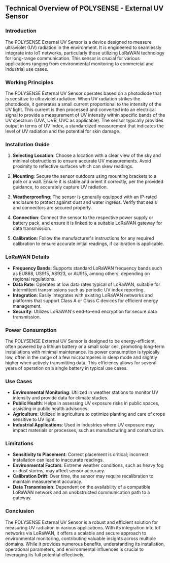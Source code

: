 ## Technical Overview of POLYSENSE - External UV Sensor

### Introduction

The POLYSENSE External UV Sensor is a device designed to measure ultraviolet (UV) radiation in the environment. It is engineered to seamlessly integrate into IoT networks, particularly those utilizing LoRaWAN technology for long-range communication. This sensor is crucial for various applications ranging from environmental monitoring to commercial and industrial use cases.

### Working Principles

The POLYSENSE External UV Sensor operates based on a photodiode that is sensitive to ultraviolet radiation. When UV radiation strikes the photodiode, it generates a small current proportional to the intensity of the UV light. This current is then processed and converted into an electrical signal to provide a measurement of UV intensity within specific bands of the UV spectrum (UVA, UVB, UVC as applicable). The sensor typically provides output in terms of UV Index, a standardized measurement that indicates the level of UV radiation and the potential for skin damage.

### Installation Guide

1. **Selecting Location**: Choose a location with a clear view of the sky and minimal obstructions to ensure accurate UV measurements. Avoid proximity to reflective surfaces which can skew readings.

2. **Mounting**: Secure the sensor outdoors using mounting brackets to a pole or a wall. Ensure it is stable and orient it correctly, per the provided guidance, to accurately capture UV radiation.

3. **Weatherproofing**: The sensor is generally equipped with an IP-rated enclosure to protect against dust and water ingress. Verify that seals and connectors are secured properly.

4. **Connection**: Connect the sensor to the respective power supply or battery pack, and ensure it is linked to a suitable LoRaWAN gateway for data transmission.

5. **Calibration**: Follow the manufacturer's instructions for any required calibration to ensure accurate initial readings, if calibration is applicable.

### LoRaWAN Details

- **Frequency Bands**: Supports standard LoRaWAN frequency bands such as EU868, US915, AS923, or AU915, among others, depending on regional regulations.
- **Data Rate**: Operates at low data rates typical of LoRaWAN, suitable for intermittent transmissions such as periodic UV index reporting.
- **Integration**: Easily integrates with existing LoRaWAN networks and platforms that support Class A or Class C devices for efficient energy management.
- **Security**: Utilizes LoRaWAN's end-to-end encryption for secure data transmission.

### Power Consumption

The POLYSENSE External UV Sensor is designed to be energy-efficient, often powered by a lithium battery or a small solar cell, promoting long-term installations with minimal maintenance. Its power consumption is typically low, often in the range of a few microamperes in sleep mode and slightly higher when actively transmitting data. This efficiency allows for several years of operation on a single battery in typical use cases.

### Use Cases

- **Environmental Monitoring**: Utilized in weather stations to monitor UV intensity and provide data for climate studies.
- **Public Health**: Helps in assessing UV exposure risks in public spaces, assisting in public health advisories.
- **Agriculture**: Utilized in agriculture to optimize planting and care of crops sensitive to UV light.
- **Industrial Applications**: Used in industries where UV exposure may impact materials or processes, such as manufacturing and construction.
  
### Limitations

- **Sensitivity to Placement**: Correct placement is critical; incorrect installation can lead to inaccurate readings.
- **Environmental Factors**: Extreme weather conditions, such as heavy fog or dust storms, may affect sensor accuracy.
- **Calibration Drift**: Over time, the sensor may require recalibration to maintain measurement accuracy.
- **Data Transmission**: Dependent on the availability of a compatible LoRaWAN network and an unobstructed communication path to a gateway.

### Conclusion

The POLYSENSE External UV Sensor is a robust and efficient solution for measuring UV radiation in various applications. With its integration into IoT networks via LoRaWAN, it offers a scalable and secure approach to environmental monitoring, contributing valuable insights across multiple domains. While it provides numerous benefits, understanding its installation, operational parameters, and environmental influences is crucial to leveraging its full potential effectively.